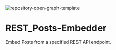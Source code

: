 
![repository-open-graph-template](https://github.com/user-attachments/assets/539dc56d-75c9-45cc-9b08-0444684b119b)

# REST_Posts-Embedder
Embed Posts from a specified REST API endpoint.
